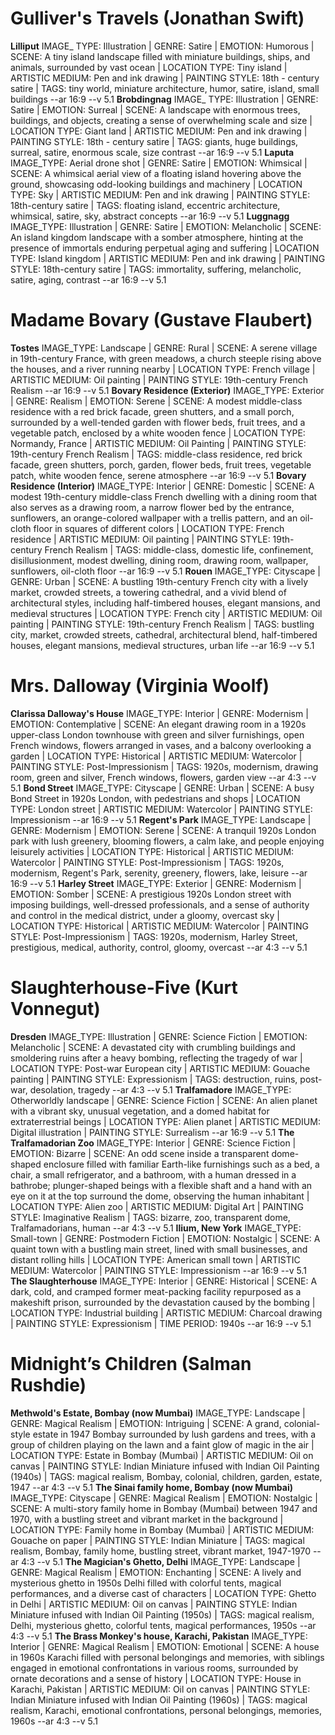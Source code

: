 # Gulliver's Travels (Jonathan Swift) 
**Lilliput**
IMAGE_ TYPE: Illustration | GENRE: Satire | EMOTION: Humorous | SCENE: A tiny island landscape filled with miniature buildings, ships, and animals, surrounded by vast ocean | LOCATION TYPE: Tiny island | ARTISTIC MEDIUM: Pen and ink drawing | PAINTING STYLE: 18th - century satire | TAGS: tiny world, miniature architecture, humor, satire, island, small buildings --ar 16:9 --v 5.1
**Brobdingnag** 
IMAGE_ TYPE: Illustration | GENRE: Satire | EMOTION: Surreal | SCENE: A landscape with enormous trees, buildings, and objects, creating a sense of overwhelming scale and size | LOCATION TYPE: Giant land | ARTISTIC MEDIUM: Pen and ink drawing | PAINTING STYLE: 18th - century satire | TAGS: giants, huge buildings, surreal, satire, enormous scale, size contrast --ar 16:9 --v 5.1
**Laputa**
IMAGE_TYPE: Aerial drone shot | GENRE: Satire | EMOTION: Whimsical | SCENE: A whimsical aerial view of a floating island hovering above the ground, showcasing odd-looking buildings and machinery | LOCATION TYPE: Sky | ARTISTIC MEDIUM: Pen and ink drawing | PAINTING STYLE: 18th-century satire | TAGS: floating island, eccentric architecture, whimsical, satire, sky, abstract concepts --ar 16:9 --v 5.1
**Luggnagg**
IMAGE_TYPE: Illustration | GENRE: Satire | EMOTION: Melancholic | SCENE: An island kingdom landscape with a somber atmosphere, hinting at the presence of immortals enduring perpetual aging and suffering | LOCATION TYPE: Island kingdom | ARTISTIC MEDIUM: Pen and ink drawing | PAINTING STYLE: 18th-century satire | TAGS: immortality, suffering, melancholic, satire, aging, contrast --ar 16:9 --v 5.1

# Madame Bovary (Gustave Flaubert) 
**Tostes**
IMAGE_TYPE: Landscape | GENRE: Rural | SCENE: A serene village in 19th-century France, with green meadows, a church steeple rising above the houses, and a river running nearby | LOCATION TYPE: French village | ARTISTIC MEDIUM: Oil painting | PAINTING STYLE: 19th-century French Realism --ar 16:9 --v 5.1
**Bovary Residence (Exterior)**
IMAGE_TYPE: Exterior | GENRE: Realism | EMOTION: Serene | SCENE: A modest middle-class residence with a red brick facade, green shutters, and a small porch, surrounded by a well-tended garden with flower beds, fruit trees, and a vegetable patch, enclosed by a white wooden fence | LOCATION TYPE: Normandy, France | ARTISTIC MEDIUM: Oil Painting | PAINTING STYLE: 19th-century French Realism | TAGS: middle-class residence, red brick facade, green shutters, porch, garden, flower beds, fruit trees, vegetable patch, white wooden fence, serene atmosphere --ar 16:9 --v 5.1
**Bovary Residence (Interior)**
IMAGE_TYPE: Interior | GENRE: Domestic | SCENE: A modest 19th-century middle-class French dwelling with a dining room that also serves as a drawing room, a narrow flower bed by the entrance, sunflowers, an orange-colored wallpaper with a trellis pattern, and an oil-cloth floor in squares of different colors | LOCATION TYPE: French residence | ARTISTIC MEDIUM: Oil painting | PAINTING STYLE: 19th-century French Realism | TAGS: middle-class, domestic life, confinement, disillusionment, modest dwelling, dining room, drawing room, wallpaper, sunflowers, oil-cloth floor --ar 16:9 --v 5.1
**Rouen**
IMAGE_TYPE: Cityscape | GENRE: Urban | SCENE: A bustling 19th-century French city with a lively market, crowded streets, a towering cathedral, and a vivid blend of architectural styles, including half-timbered houses, elegant mansions, and medieval structures | LOCATION TYPE: French city | ARTISTIC MEDIUM: Oil painting | PAINTING STYLE: 19th-century French Realism | TAGS: bustling city, market, crowded streets, cathedral, architectural blend, half-timbered houses, elegant mansions, medieval structures, urban life --ar 16:9 --v 5.1

# Mrs. Dalloway (Virginia Woolf) 
**Clarissa Dalloway's House**
IMAGE_TYPE: Interior | GENRE: Modernism | EMOTION: Contemplative | SCENE: An elegant drawing room in a 1920s upper-class London townhouse with green and silver furnishings, open French windows, flowers arranged in vases, and a balcony overlooking a garden | LOCATION TYPE: Historical | ARTISTIC MEDIUM: Watercolor | PAINTING STYLE: Post-Impressionism | TAGS: 1920s, modernism, drawing room, green and silver, French windows, flowers, garden view --ar 4:3 --v 5.1
**Bond Street**
IMAGE_TYPE: Cityscape | GENRE: Urban | SCENE: A busy Bond Street in 1920s London, with pedestrians and shops | LOCATION TYPE: London street | ARTISTIC MEDIUM: Watercolor | PAINTING STYLE: Impressionism --ar 16:9 --v 5.1
**Regent's Park**
IMAGE_TYPE: Landscape | GENRE: Modernism | EMOTION: Serene | SCENE: A tranquil 1920s London park with lush greenery, blooming flowers, a calm lake, and people enjoying leisurely activities | LOCATION TYPE: Historical | ARTISTIC MEDIUM: Watercolor | PAINTING STYLE: Post-Impressionism | TAGS: 1920s, modernism, Regent's Park, serenity, greenery, flowers, lake, leisure --ar 16:9 --v 5.1
**Harley Street**
IMAGE_TYPE: Exterior | GENRE: Modernism | EMOTION: Somber | SCENE: A prestigious 1920s London street with imposing buildings, well-dressed professionals, and a sense of authority and control in the medical district, under a gloomy, overcast sky | LOCATION TYPE: Historical | ARTISTIC MEDIUM: Watercolor | PAINTING STYLE: Post-Impressionism | TAGS: 1920s, modernism, Harley Street, prestigious, medical, authority, control, gloomy, overcast --ar 4:3 --v 5.1

# Slaughterhouse-Five (Kurt Vonnegut)
**Dresden**
IMAGE_TYPE: Illustration | GENRE: Science Fiction | EMOTION: Melancholic | SCENE: A devastated city with crumbling buildings and smoldering ruins after a heavy bombing, reflecting the tragedy of war | LOCATION TYPE: Post-war European city | ARTISTIC MEDIUM: Gouache painting | PAINTING STYLE: Expressionism | TAGS: destruction, ruins, post-war, desolation, tragedy --ar 4:3 --v 5.1
**Tralfamadore**
IMAGE_TYPE: Otherworldly landscape | GENRE: Science Fiction | SCENE: An alien planet with a vibrant sky, unusual vegetation, and a domed habitat for extraterrestrial beings | LOCATION TYPE: Alien planet | ARTISTIC MEDIUM: Digital illustration | PAINTING STYLE: Surrealism --ar 16:9 --v 5.1
**The Tralfamadorian Zoo**
IMAGE_TYPE: Interior | GENRE: Science Fiction | EMOTION: Bizarre | SCENE: An odd scene inside a transparent dome-shaped enclosure filled with familiar Earth-like furnishings such as a bed, a chair, a small refrigerator, and a bathroom, with a human dressed in a bathrobe; plunger-shaped beings with a flexible shaft and a hand with an eye on it at the top surround the dome, observing the human inhabitant | LOCATION TYPE: Alien zoo | ARTISTIC MEDIUM: Digital Art | PAINTING STYLE: Imaginative Realism | TAGS: bizarre, zoo, transparent dome, Tralfamadorians, human --ar 4:3 --v 5.1
**Ilium, New York**
IMAGE_TYPE: Small-town | GENRE: Postmodern Fiction | EMOTION: Nostalgic | SCENE: A quaint town with a bustling main street, lined with small businesses, and distant rolling hills | LOCATION TYPE: American small town | ARTISTIC MEDIUM: Watercolor | PAINTING STYLE: Impressionism --ar 16:9 --v 5.1
**The Slaughterhouse**
IMAGE_TYPE: Interior | GENRE: Historical | SCENE: A dark, cold, and cramped former meat-packing facility repurposed as a makeshift prison, surrounded by the devastation caused by the bombing | LOCATION TYPE: Industrial building | ARTISTIC MEDIUM: Charcoal drawing | PAINTING STYLE: Expressionism | TIME PERIOD: 1940s --ar 16:9 --v 5.1

# Midnight’s Children (Salman Rushdie)
**Methwold's Estate, Bombay (now Mumbai)**
IMAGE_TYPE: Landscape | GENRE: Magical Realism | EMOTION: Intriguing | SCENE: A grand, colonial-style estate in 1947 Bombay surrounded by lush gardens and trees, with a group of children playing on the lawn and a faint glow of magic in the air | LOCATION TYPE: Estate in Bombay (Mumbai) | ARTISTIC MEDIUM: Oil on canvas | PAINTING STYLE: Indian Miniature infused with Indian Oil Painting (1940s) | TAGS: magical realism, Bombay, colonial, children, garden, estate, 1947 --ar 4:3 --v 5.1
**The Sinai family home, Bombay (now Mumbai)**
IMAGE_TYPE: Cityscape | GENRE: Magical Realism | EMOTION: Nostalgic | SCENE: A multi-story family home in Bombay (Mumbai) between 1947 and 1970, with a bustling street and vibrant market in the background | LOCATION TYPE: Family home in Bombay (Mumbai) | ARTISTIC MEDIUM: Gouache on paper | PAINTING STYLE: Indian Miniature | TAGS: magical realism, Bombay, family home, bustling street, vibrant market, 1947-1970 --ar 4:3 --v 5.1
**The Magician's Ghetto, Delhi**
IMAGE_TYPE: Landscape | GENRE: Magical Realism | EMOTION: Enchanting | SCENE: A lively and mysterious ghetto in 1950s Delhi filled with colorful tents, magical performances, and a diverse cast of characters | LOCATION TYPE: Ghetto in Delhi | ARTISTIC MEDIUM: Oil on canvas | PAINTING STYLE: Indian Miniature infused with Indian Oil Painting (1950s) | TAGS: magical realism, Delhi, mysterious ghetto, colorful tents, magical performances, 1950s --ar 4:3 --v 5.1
**The Brass Monkey's house, Karachi, Pakistan**
IMAGE_TYPE: Interior | GENRE: Magical Realism | EMOTION: Emotional | SCENE: A house in 1960s Karachi filled with personal belongings and memories, with siblings engaged in emotional confrontations in various rooms, surrounded by ornate decorations and a sense of history | LOCATION TYPE: House in Karachi, Pakistan | ARTISTIC MEDIUM: Oil on canvas | PAINTING STYLE: Indian Miniature infused with Indian Oil Painting (1960s) | TAGS: magical realism, Karachi, emotional confrontations, personal belongings, memories, 1960s --ar 4:3 --v 5.1
